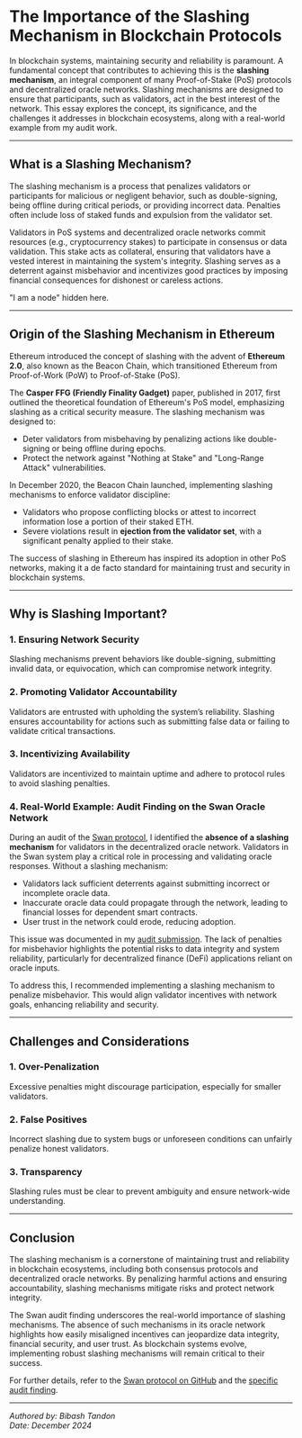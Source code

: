 # The Importance of the Slashing Mechanism in Blockchain Protocols

In blockchain systems, maintaining security and reliability is paramount. A fundamental concept that contributes to achieving this is the **slashing mechanism**, an integral component of many Proof-of-Stake (PoS) protocols and decentralized oracle networks. Slashing mechanisms are designed to ensure that participants, such as validators, act in the best interest of the network. This essay explores the concept, its significance, and the challenges it addresses in blockchain ecosystems, along with a real-world example from my audit work.

---

## What is a Slashing Mechanism?

The slashing mechanism is a process that penalizes validators or participants for malicious or negligent behavior, such as double-signing, being offline during critical periods, or providing incorrect data. Penalties often include loss of staked funds and expulsion from the validator set.

Validators in PoS systems and decentralized oracle networks commit resources (e.g., cryptocurrency stakes) to participate in consensus or data validation. This stake acts as collateral, ensuring that validators have a vested interest in maintaining the system's integrity. Slashing serves as a deterrent against misbehavior and incentivizes good practices by imposing financial consequences for dishonest or careless actions.

"I am a node" hidden here.

---
## Origin of the Slashing Mechanism in Ethereum

Ethereum introduced the concept of slashing with the advent of **Ethereum 2.0**, also known as the Beacon Chain, which transitioned Ethereum from Proof-of-Work (PoW) to Proof-of-Stake (PoS). 

The **Casper FFG (Friendly Finality Gadget)** paper, published in 2017, first outlined the theoretical foundation of Ethereum's PoS model, emphasizing slashing as a critical security measure. The slashing mechanism was designed to:
- Deter validators from misbehaving by penalizing actions like double-signing or being offline during epochs.
- Protect the network against "Nothing at Stake" and "Long-Range Attack" vulnerabilities.

In December 2020, the Beacon Chain launched, implementing slashing mechanisms to enforce validator discipline:
- Validators who propose conflicting blocks or attest to incorrect information lose a portion of their staked ETH.
- Severe violations result in **ejection from the validator set**, with a significant penalty applied to their stake.

The success of slashing in Ethereum has inspired its adoption in other PoS networks, making it a de facto standard for maintaining trust and security in blockchain systems.

---
## Why is Slashing Important?

### 1. **Ensuring Network Security**
   Slashing mechanisms prevent behaviors like double-signing, submitting invalid data, or equivocation, which can compromise network integrity.

### 2. **Promoting Validator Accountability**
   Validators are entrusted with upholding the system’s reliability. Slashing ensures accountability for actions such as submitting false data or failing to validate critical transactions.

### 3. **Incentivizing Availability**
   Validators are incentivized to maintain uptime and adhere to protocol rules to avoid slashing penalties.

### 4. **Real-World Example: Audit Finding on the Swan Oracle Network**
   During an audit of the [Swan protocol](https://github.com/Cyfrin/2024-10-swan-dria), I identified the **absence of a slashing mechanism** for validators in the decentralized oracle network. Validators in the Swan system play a critical role in processing and validating oracle responses. Without a slashing mechanism:
   
   - Validators lack sufficient deterrents against submitting incorrect or incomplete oracle data.
   - Inaccurate oracle data could propagate through the network, leading to financial losses for dependent smart contracts.
   - User trust in the network could erode, reducing adoption.

   This issue was documented in my [audit submission](https://codehawks.cyfrin.io/c/2024-10-swan-dria/s/725). The lack of penalties for misbehavior highlights the potential risks to data integrity and system reliability, particularly for decentralized finance (DeFi) applications reliant on oracle inputs.

   To address this, I recommended implementing a slashing mechanism to penalize misbehavior. This would align validator incentives with network goals, enhancing reliability and security.

---

## Challenges and Considerations

### 1. **Over-Penalization**
   Excessive penalties might discourage participation, especially for smaller validators.

### 2. **False Positives**
   Incorrect slashing due to system bugs or unforeseen conditions can unfairly penalize honest validators.

### 3. **Transparency**
   Slashing rules must be clear to prevent ambiguity and ensure network-wide understanding.

---

## Conclusion

The slashing mechanism is a cornerstone of maintaining trust and reliability in blockchain ecosystems, including both consensus protocols and decentralized oracle networks. By penalizing harmful actions and ensuring accountability, slashing mechanisms mitigate risks and protect network integrity. 

The Swan audit finding underscores the real-world importance of slashing mechanisms. The absence of such mechanisms in its oracle network highlights how easily misaligned incentives can jeopardize data integrity, financial security, and user trust. As blockchain systems evolve, implementing robust slashing mechanisms will remain critical to their success.

For further details, refer to the [Swan protocol on GitHub](https://github.com/Cyfrin/2024-10-swan-dria) and the [specific audit finding](https://codehawks.cyfrin.io/c/2024-10-swan-dria/s/725).

---

*Authored by: Bibash Tandon*  
*Date: December 2024*

